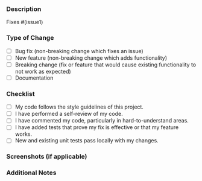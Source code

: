 ### Description

<!-- Please include a summary of the changes and the related issue. Highlight any key points or decisions made. -->

Fixes #(issue1)

### Type of Change

-   [ ] Bug fix (non-breaking change which fixes an issue)
-   [ ] New feature (non-breaking change which adds functionality)
-   [ ] Breaking change (fix or feature that would cause existing functionality to not work as expected)
-   [ ] Documentation

### Checklist

<!-- Please remove any step that doesn't apply. You can remove the section entirely if not relevant  -->

-   [ ] My code follows the style guidelines of this project.
-   [ ] I have performed a self-review of my code.
-   [ ] I have commented my code, particularly in hard-to-understand areas.
-   [ ] I have added tests that prove my fix is effective or that my feature works.
-   [ ] New and existing unit tests pass locally with my changes.

### Screenshots (if applicable)

<!-- Add screenshots to help explain your changes. You can remove the section entirely if not relevant -->

### Additional Notes

<!-- Include any other relevant information or context. You can remove the section entirely if not relevant  -->
